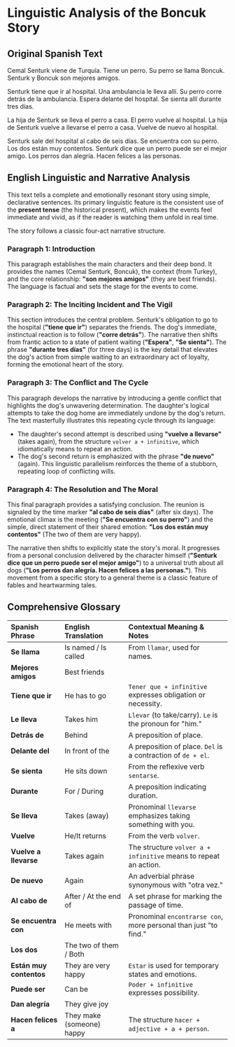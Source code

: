 # Linguistic Analysis of the Boncuk Story

## Original Spanish Text

Cemal Senturk viene de Turquía. Tiene un perro. Su perro se llama Boncuk. Senturk y Boncuk son mejores amigos.

Senturk tiene que ir al hospital. Una ambulancia le lleva allí. Su perro corre detrás de la ambulancia. Espera delante del hospital. Se sienta allí durante tres días.

La hija de Senturk se lleva el perro a casa. El perro vuelve al hospital. La hija de Senturk vuelve a llevarse el perro a casa. Vuelve de nuevo al hospital.

Senturk sale del hospital al cabo de seis días. Se encuentra con su perro. Los dos están muy contentos. Senturk dice que un perro puede ser el mejor amigo. Los perros dan alegría. Hacen felices a las personas.

## English Linguistic and Narrative Analysis

This text tells a complete and emotionally resonant story using simple, declarative sentences. Its primary linguistic feature is the consistent use of the **present tense** (the historical present), which makes the events feel immediate and vivid, as if the reader is watching them unfold in real time.

The story follows a classic four-act narrative structure.

### Paragraph 1: Introduction
This paragraph establishes the main characters and their deep bond. It provides the names (Cemal Senturk, Boncuk), the context (from Turkey), and the core relationship: **"son mejores amigos"** (they are best friends). The language is factual and sets the stage for the events to come.

### Paragraph 2: The Inciting Incident and The Vigil
This section introduces the central problem. Senturk's obligation to go to the hospital (**"tiene que ir"**) separates the friends. The dog's immediate, instinctual reaction is to follow (**"corre detrás"**). The narrative then shifts from frantic action to a state of patient waiting (**"Espera"**, **"Se sienta"**). The phrase **"durante tres días"** (for three days) is the key detail that elevates the dog's action from simple waiting to an extraordinary act of loyalty, forming the emotional heart of the story.

### Paragraph 3: The Conflict and The Cycle
This paragraph develops the narrative by introducing a gentle conflict that highlights the dog's unwavering determination. The daughter's logical attempts to take the dog home are immediately undone by the dog's return. The text masterfully illustrates this repeating cycle through its language:
*   The daughter's second attempt is described using **"vuelve a llevarse"** (takes again), from the structure `volver a + infinitive`, which idiomatically means to repeat an action.
*   The dog's second return is emphasized with the phrase **"de nuevo"** (again).
This linguistic parallelism reinforces the theme of a stubborn, repeating loop of conflicting wills.

### Paragraph 4: The Resolution and The Moral
This final paragraph provides a satisfying conclusion. The reunion is signaled by the time marker **"al cabo de seis días"** (after six days). The emotional climax is the meeting (**"Se encuentra con su perro"**) and the simple, direct statement of their shared emotion: **"Los dos están muy contentos"** (The two of them are very happy).

The narrative then shifts to explicitly state the story's moral. It progresses from a personal conclusion delivered by the character himself (**"Senturk dice que un perro puede ser el mejor amigo"**) to a universal truth about all dogs (**"Los perros dan alegría. Hacen felices a las personas."**). This movement from a specific story to a general theme is a classic feature of fables and heartwarming tales.

## Comprehensive Glossary

| Spanish Phrase | English Translation | Contextual Meaning & Notes |
| :--- | :--- | :--- |
| **Se llama** | Is named / Is called | From `llamar`, used for names. |
| **Mejores amigos** | Best friends | | 
| **Tiene que ir** | He has to go | `Tener que + infinitive` expresses obligation or necessity. |
| **Le lleva** | Takes him | `Llevar` (to take/carry). `Le` is the pronoun for "him." |
| **Detrás de** | Behind | A preposition of place. |
| **Delante del** | In front of the | A preposition of place. `Del` is a contraction of `de + el`. |
| **Se sienta** | He sits down | From the reflexive verb `sentarse`. |
| **Durante** | For / During | A preposition indicating duration. |
| **Se lleva** | Takes (away) | Pronominal `llevarse` emphasizes taking something with you. |
| **Vuelve** | He/It returns | From the verb `volver`. |
| **Vuelve a llevarse** | Takes again | The structure `volver a + infinitive` means to repeat an action. |
| **De nuevo** | Again | An adverbial phrase synonymous with "otra vez." |
| **Al cabo de** | After / At the end of | A set phrase for marking the passage of time. |
| **Se encuentra con** | He meets with | Pronominal `encontrarse con`, more personal than just "to find." |
| **Los dos** | The two of them / Both | | 
| **Están muy contentos** | They are very happy | `Estar` is used for temporary states and emotions. |
| **Puede ser** | Can be | `Poder + infinitive` expresses possibility. |
| **Dan alegría** | They give joy | | 
| **Hacen felices a** | They make (someone) happy | The structure `hacer + adjective + a + person`. |
